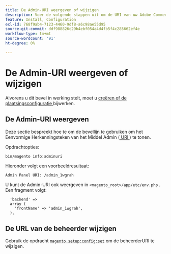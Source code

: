 ```yaml
---
title: De Admin-URI weergeven of wijzigen
description: Voer de volgende stappen uit om de URI van uw Adobe Commerce-beheertoepassing te bekijken en te wijzigen.
feature: Install, Configuration
exl-id: 768f9ab4-7123-4460-9df8-a6c98ae55d95
source-git-commit: ddf988826c29b4ebf054a4d4fb5f4c285662ef4e
workflow-type: tm+mt
source-wordcount: '91'
ht-degree: 0%

---
```


# De Admin-URI weergeven of wijzigen

Alvorens u dit bevel in werking stelt, moet u [ creëren of de plaatsingsconfiguratie ](deployment.md) bijwerken.

## De Admin-URI weergeven

Deze sectie bespreekt hoe te om de bevellijn te gebruiken om het Eenvormige Herkenningsteken van het Middel Admin ([ URI ](https://www.w3.org/Protocols/rfc2616/rfc2616-sec3.html#sec3.2)) te tonen.

Opdrachtopties:

```bash
bin/magento info:adminuri
```

Hieronder volgt een voorbeeldresultaat:

```terminal
Admin Panel URI: /admin_1wgrah
```

U kunt de Admin-URI ook weergeven in `<magento_root>/app/etc/env.php` . Een fragment volgt:

```php?start_inline=1
  'backend' =>
  array (
    'frontName' => 'admin_1wgrah',
  ),
```

## De URL van de beheerder wijzigen

Gebruik de opdracht [`magento setup:config:set`](deployment.md) om de beheerderURI te wijzigen.
